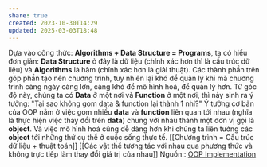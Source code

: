 ```yaml
---
share: true
created: 2023-10-30T14:29
updated: 2025-03-03T18:48
---
```

Dựa vào công thức: **Algorithms + Data Structure = Programs**, ta có hiểu đơn giản: **Data Structure** ở đây là dữ liệu (chính xác hơn thì là cấu trúc dữ liệu) và **Algorithms** là hàm (chính xác hơn là giải thuật). Các thành phần trên góp phần tạo nên chương trình, tuy nhiên lại khó để quản lý khi mà chương trình càng ngày càng lớn, càng khó để mô hình hoá, để quản lý hơn. Từ góc độ này, chúng ta có **Data** ở một nơi và **Function** ở một nơi, thì nảy sinh ra ý tưởng: "Tại sao không gom data & function lại thành 1 nhỉ?" Ý tưởng cơ bản của OOP nằm ở việc gom nhiều **data** và **function** liên quan tới nhau (nghĩa là thực hiện việc thay đổi trên **data**) chung với nhau thành một đơn vị gọi là **object**. Và việc mô hình hoá cũng dễ dàng hơn khi chúng ta liên tưởng các **object** tới những thứ cụ thể ở cuộc sống thực tế.
[[Chương trình = Cấu trúc dữ liệu + thuật toán]]
[[Các vật thể tương tác với nhau qua phương thức và không trực tiếp làm thay đổi giá trị của nhau]]
Nguồn:: [OOP Implementation](https://viblo.asia/p/oop-implementation-V3m5Wm7QZO7)